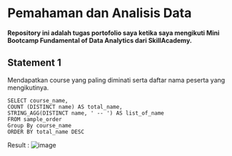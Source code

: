 # Pemahaman dan Analisis Data
<strong> Repository ini adalah tugas portofolio saya ketika saya mengikuti Mini Bootcamp Fundamental of Data Analytics dari SkillAcademy. </strong>

## Statement 1
Mendapatkan course yang paling diminati serta daftar nama peserta yang mengikutinya. 

 ``` 
SELECT course_name,
COUNT (DISTINCT name) AS total_name,
STRING_AGG(DISTINCT name, ' -- ') AS list_of_name
FROM sample_order
Group By course_name
ORDER BY total_name DESC 
```

Result : 
![image](https://user-images.githubusercontent.com/112471006/200587890-f2ef29dc-5075-4886-9ef6-051a1c935716.png)
